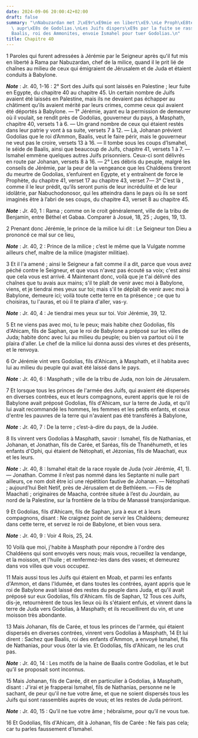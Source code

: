 ```yaml
---
date: 2024-09-06 20:00:42+02:00
draft: false
summary: "\nNabuzardan met J\xE9r\xE9mie en libert\xE9.\nLe Proph\xE8te se retire\
  \ aupr\xE8s de Godolias.\nLes Juifs dispers\xE9s par la fuite se rassemblent.\n\
  Baalis, roi des Ammonites, envoie Ismahel pour tuer Godolias.\n"
title: Chapitre 40
---
```





1 Paroles qui furent adressées à Jérémie par le Seigneur après qu'il fut mis en liberté à Rama par Nabuzardan, chef de la milice, quand il le prit lié de chaînes au milieu de ceux qui émigraient de Jérusalem et de Juda et étaient conduits à Babylone.

***Note*** :  Jr. 40, 1-16 : 2° Sort des Juifs qui sont laissés en Palestine ; leur fuite en Egypte, du chapitre 40 au chapitre 45. Un certain nombre de Juifs avaient été laissés en Palestine, mais ils ne devaient pas échapper au châtiment qu’ils avaient mérité par leurs crimes, comme ceux qui avaient été déportés à Babylone. ― 1° Jérémie, ayant eu la permission de demeurer où il voulait, se rendit près de Godolias, gouverneur du pays, à Masphath, chapitre 40, versets 1 à 6. ― Un grand nombre de ceux qui étaient restés dans leur patrie y vont à sa suite, versets 7 à 12. ― Là, Johanan prévient Godolias que le roi d’Ammon, Baalis, veut le faire périr, mais le gouverneur ne veut pas le croire, versets 13 à 16. ― Il tombe sous les coups d’Ismahel, le séide de Baalis, ainsi que beaucoup de Juifs, chapitre 41, versets 1 à 7. ― Ismahel emmène quelques autres Juifs prisonniers. Ceux-ci sont délivrés en route par Johanan, versets 8 à 16. ― 2° Les débris du peuple, malgré les conseils de Jérémie, par la peur de la vengeance que
les Chaldéens tireront du meurtre de Godolias, s’enfuirent en Egypte, et y entraînent de force le Prophète, du chapitre 41, verset 17 au chapitre 43, verset 7― 3° C’est là , comme il le leur prédit, qu’ils seront punis de leur incrédulité et de leur idolâtrie, par Nabuchodonosor, qui les atteindra dans le pays où ils se sont imaginés être à l’abri de ses coups, du chapitre 43, verset 8 au chapitre 45.

***Note*** :  Jr. 40, 1 : Rama ; comme on le croit généralement, ville de la tribu de Benjamin, entre Béthel et Gabaa. Comparer à Josué, 18, 25 ; Juges, 19, 13.


2 Prenant donc Jérémie, le prince de la milice lui dit : Le Seigneur ton Dieu a prononcé ce mal sur ce lieu,

***Note*** :  Jr. 40, 2 : Prince de la milice ; c’est le même que la Vulgate nomme ailleurs chef, maître de la milice (magister militiae).

3 Et il l'a amené ; ainsi le Seigneur a fait comme il a dit, parce que vous avez péché contre le Seigneur, et que vous n'avez pas écouté sa voix; c'est ainsi que cela vous est arrivé. 4 Maintenant donc, voilà que je t'ai délivré des chaînes que tu avais aux mains; s'il te plaît de venir avec moi à Babylone, viens, et je tiendrai mes yeux sur toi; mais s'il te déplaît de venir avec moi à Babylone, demeure ici; voilà toute cette terre en ta présence ; ce que tu choisiras, tu l'auras, et où il te plaira d'aller, vas-y.

***Note*** :  Jr. 40, 4 : Je tiendrai mes yeux sur toi. Voir Jérémie, 39, 12.

5 Et ne viens pas avec moi, tu le peux; mais habite chez Godolias, fils d'Ahicam, fils de Saphan, que le roi de Babylone a préposé sur les villes de Juda; habite donc avec lui au milieu du peuple; ou bien va partout où il te plaira d'aller. Le chef de la milice lui donna aussi des vivres et des présents, et le renvoya.


6 Or Jérémie vint vers Godolias, fils d'Ahicam, à Masphath, et il habita avec lui au milieu du peuple qui avait été laissé dans le pays.

***Note*** :  Jr. 40, 6 : Masphath ; ville de la tribu de Juda, non loin de Jérusalem.


7 Et lorsque tous les princes de l'armée des Juifs, qui avaient été dispersés en diverses contrées, eux et leurs compagnons, eurent appris que le roi de Babylone avait préposé Godolias, fils d'Ahicam, sur la terre de Juda, et qu'il lui avait recommandé les hommes, les femmes et les petits enfants, et ceux d'entre les pauvres de la terre qui n'avaient pas été transférés à Babylone,

***Note*** :  Jr. 40, 7 : De la terre ; c’est-à-dire du pays, de la Judée.

8 Ils vinrent vers Godolias à Masphath, savoir : Ismahel, fils de Nathanias, et Johanan, et Jonathan, fils de Carée, et Saréas, fils de Thanéhumeth, et les enfants d'Ophi, qui étaient de Nétophati, et Jézonias, fils de Maachati, eux et les leurs.

***Note*** :  Jr. 40, 8 : Ismahel était de la race royale de Juda (voir Jérémie, 41, 1). ― Jonathan. Comme il n’est pas nommé dans les Septante ni nulle part ailleurs, ce nom doit être ici une répétition fautive de Johanan. ― Nétophati ; aujourd’hui Beit Netif, près de Jérusalem et de Bethléem. ― Fils de Maachati ; originaires de Maacha, contrée située à l’est du Jourdain, au nord de la Palestine, sur la frontière de la tribu de Manassé transjordanique.

9 Et Godolias, fils d'Ahicam, fils de Saphan, jura à eux et à leurs compagnons, disant : Ne craignez point de servir les Chaldéens; demeurez dans cette terre, et servez le roi de Babylone, et bien vous sera.

***Note*** :  Jr. 40, 9 : Voir 4 Rois, 25, 24.

10 Voilà que moi, j'habite à Masphath pour répondre à l'ordre des Chaldéens qui sont envoyés vers nous; mais vous, recueillez la vendange, et la moisson, et l'huile ; et renfermez-les dans des vases; et demeurez dans vos villes que vous occupez.


11 Mais aussi tous les Juifs qui étaient en Moab, et parmi les enfants d'Ammon, et dans l'Idumée, et dans toutes les contrées, ayant appris que le roi de Babylone avait laissé des restes du peuple dans Juda, et qu'il avait préposé sur eux Godolias, fils d'Ahicam. fils de Saphan, 12 Tous ces Juifs, dis-je, retournèrent de tous les lieux où ils s'étaient enfuis, et vinrent dans la terre de Juda vers Godolias, à Masphath; et ils recueillirent du vin, et une moisson très abondante.


13 Mais Johanan, fils de Carée, et tous les princes de l'armée, qui étaient dispersés en diverses contrées, vinrent vers Godolias à Masphath, 14 Et lui dirent : Sachez que Baalis, roi des enfants d'Ammon, a envoyé Ismahel, fils de Nathanias, pour vous ôter la vie. Et Godolias, fils d'Ahicam, ne les crut pas.

***Note*** :  Jr. 40, 14 : Les motifs de la haine de Baalis contre Godolias, et le but qu’il se proposait sont inconnus.

15 Mais Johanan, fils de Carée, dit en particulier à Godolias, à Masphath, disant : J'irai et je frapperai Ismahel, fils de Nathanias, personne ne le sachant, de peur qu'il ne tue votre âme, et que ne soient dispersés tous les Juifs qui sont rassemblés auprès de vous; et les restes de Juda périront.

***Note*** :  Jr. 40, 15 : Qu’il ne tue votre âme ; hébraïsme, pour qu’il ne vous tue.

16 Et Godolias, fils d'Ahicam, dit à Johanan, fils de Carée : Ne fais pas cela; car tu parles faussement d'Ismahel.


